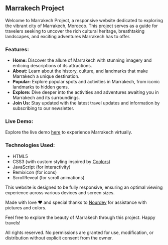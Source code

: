 ## Marrakech Project

Welcome to Marrakech Project, a responsive website dedicated to exploring the vibrant city of Marrakech, Morocco. This project serves as a guide for travelers seeking to uncover the rich cultural heritage, breathtaking landscapes, and exciting adventures Marrakech has to offer.

### Features:
- **Home:** Discover the allure of Marrakech with stunning imagery and enticing descriptions of its attractions.
- **About:** Learn about the history, culture, and landmarks that make Marrakech a unique destination.
- **Popular:** Explore popular spots and activities in Marrakech, from iconic landmarks to hidden gems.
- **Explore:** Dive deeper into the activities and adventures awaiting you in Marrakech and its surroundings.
- **Join Us:** Stay updated with the latest travel updates and information by subscribing to our newsletter.

### Live Demo:
Explore the live demo [here](#) to experience Marrakech virtually.

### Technologies Used:
- HTML5
- CSS3 (with custom styling inspired by [Coolors](https://coolors.co/))
- JavaScript (for interactivity)
- Remixicon (for icons)
- ScrollReveal (for scroll animations)

This website is designed to be fully responsive, ensuring an optimal viewing experience across various devices and screen sizes.

Made with love ❤️ and special thanks to [Nourdev](https://github.com/N0urDEV) for assistance with pictures and colors.

Feel free to explore the beauty of Marrakech through this project. Happy travels!

All rights reserved. No permissions are granted for use, modification, or distribution without explicit consent from the owner.
